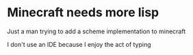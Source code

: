 # Minecraft needs more lisp

Just a man trying to add a scheme implementation to minecraft

I don't use an IDE because I enjoy the act of typing